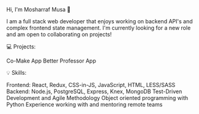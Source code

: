 Hi, I'm Mosharraf Musa 👋

I am a full stack web developer that enjoys working on backend API's and complex frontend state management. I'm currently looking for a new role and am open to collaborating on projects!

💻 Projects:

Co-Make App
Better Professor App

💡 Skills:

Frontend: React, Redux, CSS-in-JS, JavaScript, HTML, LESS/SASS
Backend: Node.js, PostgreSQL, Express, Knex, MongoDB
Test-Driven Development and Agile Methodology
Object oriented programming with Python 
Experience working with and mentoring remote teams
<!--
**MosharrafMusa/MosharrafMusa** is a ✨ _special_ ✨ repository because its `README.md` (this file) appears on your GitHub profile.



Here are some ideas to get you started:

- 🔭 I’m currently working on ...
- 🌱 I’m currently learning ...
- 👯 I’m looking to collaborate on ...
- 🤔 I’m looking for help with ...
- 💬 Ask me about ...
- 📫 How to reach me: ...
- 😄 Pronouns: ...
- ⚡ Fun fact: ...
-->
